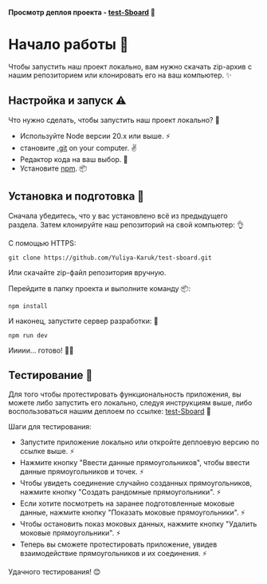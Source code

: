 **Просмотр деплоя проекта - [test-Sboard](https://test-sboard-deploy.netlify.app/) 👀**

# Начало работы 🚀

Чтобы запустить наш проект локально, вам нужно скачать zip-архив с нашим репозиторием или клонировать его на ваш компьютер. ✨

## Настройка и запуск ⚠️

Что нужно сделать, чтобы запустить наш проект локально? 🤔

- Используйте Node версии 20.x или выше. ⚡
- становите [.git](https://git-scm.com/) on your computer. ✌️
- Редактор кода на ваш выбор. 📝
- Установите [npm](https://www.npmjs.com/). 📦

## Установка и подготовка 🔮

Сначала убедитесь, что у вас установлено всё из предыдущего раздела. Затем клонируйте наш репозиторий на свой компьютер: 👌


С помощью HTTPS:

```
git clone https://github.com/Yuliya-Karuk/test-sboard.git
```

Или скачайте zip-файл репозитория вручную.

Перейдите в папку проекта и выполните команду 📦:

```
npm install
```

И наконец, запустите сервер разработки: 🤩

```
npm run dev
```

Иииии... готово! 🎉🥳

## Тестирование 🧪


Для того чтобы протестировать функциональность приложения, вы можете либо запустить его локально, следуя инструкциям выше, либо воспользоваться нашим деплоем по ссылке: [test-Sboard](https://test-sboard-deploy.netlify.app/) 👀

Шаги для тестирования:
- Запустите приложение локально или откройте деплоевую версию по ссылке выше. ⚡
- Нажмите кнопку "Ввести данные прямоугольников", чтобы ввести данные прямоугольников и точек. ⚡
- Чтобы увидеть соединение случайно созданных прямоугольников, нажмите кнопку "Создать рандомные прямоугольники". ⚡
- Если хотите посмотреть на заранее подготовленные моковые данные, нажмите кнопку "Показать моковые прямоугольники". ⚡
- Чтобы остановить показ моковых данных, нажмите кнопку "Удалить моковые прямоугольники". ⚡
- Теперь вы сможете протестировать приложение, увидев взаимодействие прямоугольников и их соединения. ⚡

Удачного тестирования! 😊